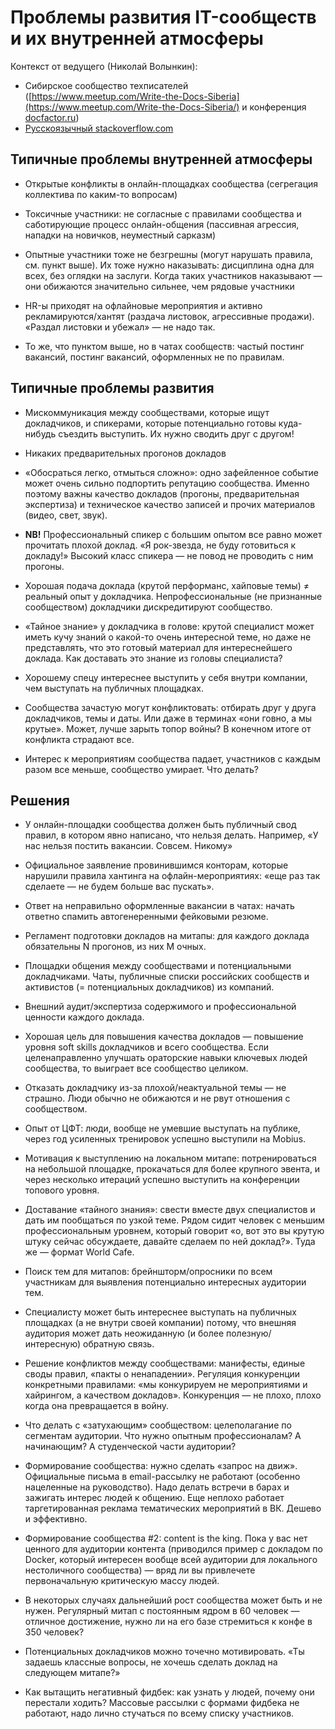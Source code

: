 # Проблемы развития IT-сообществ и их внутренней атмосферы

Контекст от ведущего (Николай Волынкин):

* Сибирское сообщество техписателей ([https://www.meetup.com/Write-the-Docs-Siberia](https://www.meetup.com/Write-the-Docs-Siberia/) и конференция [docfactor.ru](http://docfactor.ru))
* [Русскоязычный stackoverflow.com](https://ru.stackoverflow.com/)

## Типичные проблемы внутренней атмосферы

* Открытые конфликты в онлайн-площадках сообщества (сегрегация коллектива по каким-то вопросам)

* Токсичные участники: не согласные с правилами сообщества и саботирующие процесс онлайн-общения (пассивная агрессия, нападки на новичков, неуместный сарказм)

* Опытные участники тоже не безгрешны (могут нарушать правила, см. пункт выше). Их тоже нужно наказывать: дисциплина одна для всех, без оглядки на заслуги. Когда таких участников наказывают — они обижаются значительно сильнее, чем рядовые участники

* HR-ы приходят на офлайновые мероприятия и активно рекламируются/хантят (раздача листовок, агрессивные продажи). «Раздал листовки и убежал» — не надо так.

* То же, что пунктом выше, но в чатах сообществ: частый постинг вакансий, постинг вакансий, оформленных не по правилам.

## Типичные проблемы развития

* Мискоммуникация между сообществами, которые ищут докладчиков, и спикерами, которые потенциально готовы куда-нибудь съездить выступить. Их нужно сводить друг с другом!

* Никаких предварительных прогонов докладов

* «Обосраться легко, отмыться сложно»: одно зафейленное событие может очень сильно подпортить репутацию сообщества. Именно поэтому важны качество докладов (прогоны, предварительная экспертиза) и техническое качество записей и прочих материалов (видео, свет, звук).

* **NB!** Профессиональный спикер с большим опытом все равно может прочитать плохой доклад. «Я рок-звезда, не буду готовиться к докладу!» Высокий класс спикера — не повод не проводить с ним прогоны.

* Хорошая подача доклада (крутой перформанс, хайповые темы) ≠ реальный опыт у докладчика. Непрофессиональные (не признанные сообществом) докладчики дискредитируют сообщество.

* «Тайное знание» у докладчика в голове: крутой специалист может иметь кучу знаний о какой-то очень интересной теме, но даже не представлять, что это готовый материал для интереснейшего доклада. Как доставать это знание из головы специалиста?

* Хорошему спецу интереснее выступить у себя внутри компании, чем выступать на публичных площадках.

* Сообщества зачастую могут конфликтовать: отбирать друг у друга докладчиков, темы и даты. Или даже в терминах «они говно, а мы крутые». Может, лучше зарыть топор войны? В конечном итоге от конфликта страдают все. 

* Интерес к мероприятиям сообщества падает, участников с каждым разом все меньше, сообщество умирает. Что делать?


## Решения

* У онлайн-площадки сообщества должен быть публичный свод правил, в котором явно написано, что нельзя делать. Например, «У нас нельзя постить вакансии. Совсем. Никому»

* Официальное заявление провинившимся конторам, которые нарушили правила хантинга на офлайн-мероприятиях: «еще раз так сделаете — не будем больше вас пускать».

* Ответ на неправильно оформленные вакансии в чатах: начать ответно спамить автогенеренными фейковыми резюме.

* Регламент подготовки докладов на митапы: для каждого доклада обязательны N прогонов, из них M очных.

* Площадки общения между сообществами и потенциальными докладчиками. Чаты, публичные списки российских сообществ и активистов (= потенциальных докладчиков) из компаний.

* Внешний аудит/экспертиза содержимого и профессиональной ценности каждого доклада. 

* Хорошая цель для повышения качества докладов — повышение уровня soft skills докладчиков и всего сообщества. Если целенаправленно улучшать ораторские навыки ключевых людей сообщества, то выиграет все сообщество целиком.

* Отказать докладчику из-за плохой/неактуальной темы — не страшно. Люди обычно не обижаются и не рвут отношения с сообществом.

* Опыт от ЦФТ: люди, вообще не умевшие выступать на публике, через год усиленных тренировок успешно выступили на Mobius.

* Мотивация к выступлению на локальном митапе: потренироваться на небольшой площадке, прокачаться для более крупного эвента, и через несколько итераций успешно выступить на конференции топового уровня.

* Доставание «тайного знания»: свести вместе двух специалистов и дать им пообщаться по узкой теме. Рядом сидит человек с меньшим профессиональным уровнем, который говорит «о, вот это вы крутую штуку сейчас обсуждаете, давайте сделаем по ней доклад?». Туда же — формат World Cafe.

* Поиск тем для митапов: брейншторм/опросники по всем участникам для выявления потенциально интересных аудитории тем.

* Специалисту может быть интереснее выступать на публичных площадках (а не внутри своей компании) потому, что внешняя аудитория может дать неожиданную (и более полезную/интересную) обратную связь.

* Решение конфликтов между сообществами: манифесты, единые своды правил, «пакты о ненападении». Регуляция конкуренции конкретными правилами: «мы конкурируем не мероприятиями и хайрингом, а качеством докладов». Конкуренция — не плохо, плохо когда она превращается в войну.

* Что делать с «затухающим» сообществом: целеполагание по сегментам аудитории. Что нужно опытным профессионалам? А начинающим? А студенческой части аудитории?

* Формирование сообщества: нужно сделать «запрос на движ». Официальные письма в email-рассылку не работают (особенно нацеленные на руководство). Надо делать встречи в барах и зажигать интерес людей к общению. Еще неплохо работает таргетированная реклама тематических мероприятий в ВК. Дешево и эффективно.

* Формирование сообщества #2: content is the king. Пока у вас нет ценного для аудитории контента (приводился пример с докладом по Docker, который интересен вообще всей аудитории для локального нестоличного сообщества) — вряд ли вы привлечете первоначальную критическую массу людей.

* В некоторых случаях дальнейший рост сообщества может быть и не нужен. Регулярный митап с постоянным ядром в 60 человек — отличное достижение, нужно ли на его базе стремиться к конфе в 350 человек?

* Потенциальных докладчиков можно точечно мотивировать. «Ты задаешь классные вопросы, не хочешь сделать доклад на следующем митапе?»

* Как вытащить негативный фидбек: как узнать у людей, почему они перестали ходить? Массовые рассылки с формами фидбека не работают, надо лично стучаться по всему списку участников.


